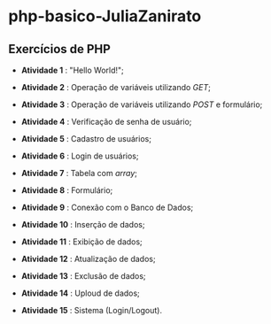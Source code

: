 # php-basico-JuliaZanirato

## Exercícios de PHP

* __Atividade 1__ : "Hello World!";

* __Atividade 2__ : Operação de variáveis utilizando _GET_;

* __Atividade 3__ : Operação de variáveis utilizando _POST_ e formulário;

* __Atividade 4__ : Verificação de senha de usuário;

* __Atividade 5__ : Cadastro de usuários;

* __Atividade 6__ : Login de usuários;

* __Atividade 7__ : Tabela com _array_;

* __Atividade 8__ : Formulário;

* __Atividade 9__ : Conexão com o Banco de Dados;

* __Atividade 10__ : Inserção de dados;

* __Atividade 11__ : Exibição de dados;
 
* __Atividade 12__ : Atualização de dados;

* __Atividade 13__ : Exclusão de dados;

* __Atividade 14__ : Uploud de dados;

* __Atividade 15__ : Sistema (Login/Logout).